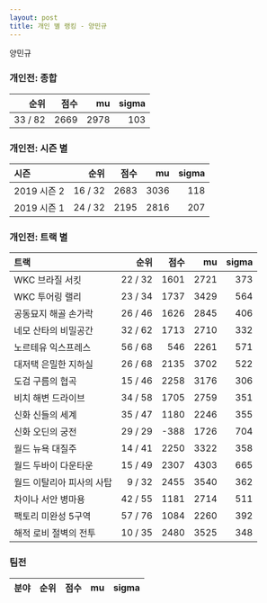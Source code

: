 ```yaml
---
layout: post
title: 개인 별 랭킹 - 양민규
---
```


양민규

### 개인전: 종합

| 순위 | 점수 | mu | sigma |
|---:|---:|---:|---:|
| 33 / 82 | 2669 | 2978 | 103 |

### 개인전: 시즌 별

| 시즌 | 순위 | 점수 | mu | sigma |
|:---|---:|---:|---:|---:|
| 2019 시즌 2 | 16 / 32 | 2683 | 3036 | 118 |
| 2019 시즌 1 | 24 / 32 | 2195 | 2816 | 207 |

### 개인전: 트랙 별

| 트랙 | 순위 | 점수 | mu | sigma |
|:---|---:|---:|---:|---:|
| WKC 브라질 서킷 | 22 / 32 | 1601 | 2721 | 373 |
| WKC 투어링 랠리 | 23 / 34 | 1737 | 3429 | 564 |
| 공동묘지 해골 손가락 | 26 / 46 | 1626 | 2845 | 406 |
| 네모 산타의 비밀공간 | 32 / 62 | 1713 | 2710 | 332 |
| 노르테유 익스프레스 | 56 / 68 | 546 | 2261 | 571 |
| 대저택 은밀한 지하실 | 26 / 68 | 2135 | 3702 | 522 |
| 도검 구름의 협곡 | 15 / 46 | 2258 | 3176 | 306 |
| 비치 해변 드라이브 | 34 / 58 | 1705 | 2759 | 351 |
| 신화 신들의 세계 | 35 / 47 | 1180 | 2246 | 355 |
| 신화 오딘의 궁전 | 29 / 29 | -388 | 1726 | 704 |
| 월드 뉴욕 대질주 | 14 / 41 | 2250 | 3322 | 358 |
| 월드 두바이 다운타운 | 15 / 49 | 2307 | 4303 | 665 |
| 월드 이탈리아 피사의 사탑 | 9 / 32 | 2455 | 3540 | 362 |
| 차이나 서안 병마용 | 42 / 55 | 1181 | 2714 | 511 |
| 팩토리 미완성 5구역 | 57 / 76 | 1084 | 2260 | 392 |
| 해적 로비 절벽의 전투 | 10 / 35 | 2480 | 3525 | 348 |

### 팀전

| 분야 | 순위 | 점수 | mu | sigma |
|:---|---:|---:|---:|---:|

